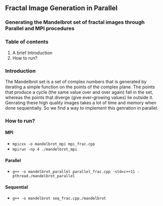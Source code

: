 ## Fractal Image Generation in Parallel
### Generating the Mandelbrot set of fractal images through Parallel and MPI procedures



### Table of contents
1. A brief Introduction
2. How to run?

### Introduction
The Mandelbrot set is a set of complex numbers that is generated by iterating a simple function on the points of the complex plane. The points that produce a cycle (the same value over and over again) fall in the set, whereas the points that diverge (give ever-growing values) lie outside it. Genrating these high quality images takes a lot of time and memory when done sequentially. So we find a way to implement this genration in parallel.

### How to run?
#### MPI
- `mpicxx -o mandelbrot_mpi mpi_frac.cpp`
- `mpirun -np 4 ./mandelbrot_mpi`

#### Parallel
- `g++ -o mandelbrot_parallel parallel_frac.cpp -std=c++11 -pthread./mandelbrot_parallel`

#### Sequential
- `g++ -o mandelbrot seq_frac.cpp./mandelbrot`
